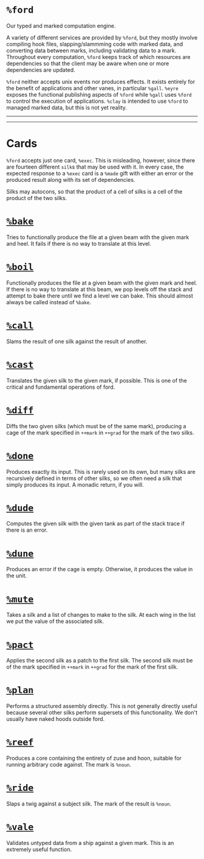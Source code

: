 <div class="short">

`%ford`
=======

Our typed and marked computation engine.

A variety of different services are provided by `%ford`, but they mostly
involve compiling hook files, slapping/slammming code with marked data,
and converting data between marks, including validating data to a mark.
Throughout every computation, `%ford` keeps track of which resources are
dependencies so that the client may be aware when one or more
dependencies are updated.

`%ford` neither accepts unix events nor produces effects. It exists
entirely for the benefit of applications and other vanes, in particular
`%gall`. `%eyre` exposes the functional publishing aspects of `%ford`
while `%gall` uses `%ford` to control the execution of applications.
`%clay` is intended to use `%ford` to managed marked data, but this is
not yet reality.

</div>

------------------------------------------------------------------------

<list></list>

------------------------------------------------------------------------

Cards
=====

`%ford` accepts just one card, `%exec`. This is misleading, however,
since there are fourteen different `silk`s that may be used with it. In
every case, the expected response to a `%exec` card is a `%made` gift
with either an error or the produced result along with its set of
dependencies.

Silks may autocons, so that the product of a cell of silks is a cell of
the product of the two silks.

[`%bake`](#bake)
================

Tries to functionally produce the file at a given beam with the given
mark and heel. It fails if there is no way to translate at this level.

[`%boil`](#boil)
================

Functionally produces the file at a given beam with the given mark and
heel. If there is no way to translate at this beam, we pop levels off
the stack and attempt to bake there until we find a level we can bake.
This should almost always be called instead of `%bake`.

[`%call`](#call)
================

Slams the result of one silk against the result of another.

[`%cast`](#cast)
================

Translates the given silk to the given mark, if possible. This is one of
the critical and fundamental operations of ford.

[`%diff`](#diff)
================

Diffs the two given silks (which must be of the same mark), producing a
cage of the mark specified in `++mark` in `++grad` for the mark of the
two silks.

[`%done`](#done)
================

Produces exactly its input. This is rarely used on its own, but many
silks are recursively defined in terms of other silks, so we often need
a silk that simply produces its input. A monadic return, if you will.

[`%dude`](#dude)
================

Computes the given silk with the given tank as part of the stack trace
if there is an error.

[`%dune`](#dune)
================

Produces an error if the cage is empty. Otherwise, it produces the value
in the unit.

[`%mute`](#mute)
================

Takes a silk and a list of changes to make to the silk. At each wing in
the list we put the value of the associated silk.

[`%pact`](#pact)
================

Applies the second silk as a patch to the first silk. The second silk
must be of the mark specified in `++mark` in `++grad` for the mark of
the first silk.

[`%plan`](#plan)
================

Performs a structured assembly directly. This is not generally directly
useful because several other silks perform supersets of this
functionality. We don't usually have naked hoods outside ford.

[`%reef`](#reef)
================

Produces a core containing the entirety of zuse and hoon, suitable for
running arbitrary code against. The mark is `%noun`.

[`%ride`](#ride)
================

Slaps a twig against a subject silk. The mark of the result is `%noun`.

[`%vale`](#vale)
================

Validates untyped data from a ship against a given mark. This is an
extremely useful function.
